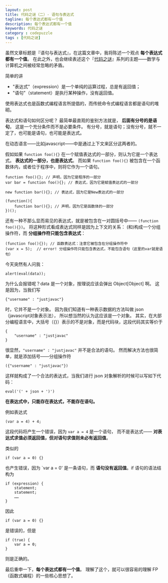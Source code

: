 ```yaml
---
layout: post
title: 代码之谜（二）- 语句与表达式
tagline: 每个表达式都有一个值
description: 每个表达式都有一个值
keywords: 代码之谜
category : codepuzzle
tags : [代码之谜]
---
```


虽然文章标题是『语句与表达式』，在这篇文章中，我将陈述一个观点 **每个表达式都有一个值**。
在此之外，也会继续表述这个『[代码之谜](http://justjavac.com/codepuzzle/2012/09/25/codepuzzle-introduction.html)』系列的主题——数学与计算机之间被经常忽略的矛盾。

简单的讲

* "表达式"（expression）是一个单纯的运算过程，总是有返回值；
* "语句"（statement）是执行某种操作，没有返回值。

使用表达式也是函数式编程语言所提倡的，而传统命令式编程语言都是语句的堆砌。

表达式和语句如何区分呢？
最简单最直观的鉴别方法就是， **后面有分号的是语句**， 这是一个充分条件而不是必要条件。
有分号，就是语句；没有分号，就不一定了，也可能是语句，也可能是表达式。

在动态语言——比如javascript——中是通过上下文来区分这两者的。

假如如果 `function foo(){}` 在一个赋值表达式的一部分，则认为它是一个表达式。
**表达式的一部分，也是表达式**。
而如果 `function foo(){}` 被包含在一个函数体内，或者位于程序中，则将它作为一个语句。

	function foo(){}; // 声明，因为它是程序的一部分
	var bar = function foo(){}; // 表达式，因为它是赋值表达式的一部分

	new function bar(){}; // 表达式，因为它是New表达式的一部分

	(function(){
		function bar(){}; // 声明，因为它是函数体的一部分
	})();

还有一种不那么显而易见的表达式，就是被包含在一对圆括号中—— `(function foo(){})`。
将这种形式看成表达式同样是因为上下文的关系：
(和)构成一个分组操作符，而 **分组操作符只能包含表达式**：

	(function foo(){}); // 函数表达式：注意它被包含在分组操作符中
	(var x = 5);  // error! 分组操作符只能包含表达式，不能包含语句（这里的var就是语句）
	
今天突然有人问我： 
	
	alert(eval(data));

为什么会报错呢？data 是一个对象，按理说应该会弹出 Object[Object] 啊。
这是因为，当我们写 

	{"username" : "justjavac"} 
	
时，它并不是一个对象。
因为我们知道有一种表示数据的方法叫做 json（javascript对象表示法），
所以想当然的认为这应该是一个对象。
其实，在大部分编程语言中，大括号（{}）表示的不是对象，而是代码块，这段代码其实等价于

	{
		"username" : "justjavac"
	}

很显然，`"username" : "justjavac"` 并不是合法的语句。
然而解决方法也很简单，就是添加括号——分组操作符

	({"username" : "justjavac"})

这样就构成了一个合法的表达式，当我们进行 json 对象解析的时候可以写如下代码：

	eval('(' + json + ')')

**在表达式中，只能存在表达式，不能存在语句。**

例如表达式

	(var a = 4) + 4;

这段代码将产生一个错误，因为 `var a = 4` 是一个语句，
而不是表达式—— **对表达式求值必须返回值，但对语句求值则未必有返回值**。

类似的

	if (var a = 0) {}
	
也产生错误，因为 `var a = 0' 是一条语句，而 **语句没有返回值**。if 语句的语法结构为

    if (expression) {
        statement;
        statement;
        ……
    }

因此

    if (var a = 0) {}
  
是错误的，但是
    
    if (true) {
        var a = 0;
    }
    
则是正确的。

最后重申一下，**每个表达式都有一个值**。
理解了这个，就可以很容易的理解 FP（函数式编程）的一些核心思想了。